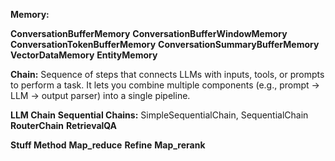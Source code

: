 
**Memory:**

**ConversationBufferMemory**
**ConversationBufferWindowMemory**
**ConversationTokenBufferMemory**
**ConversationSummaryBufferMemory**
**VectorDataMemory**
**EntityMemory**

**Chain:** 
Sequence of steps that connects LLMs with inputs, tools, or prompts to perform a task. It lets you combine multiple components (e.g., prompt → LLM → output parser) into a single pipeline.

**LLM Chain**
**Sequential Chains:** SimpleSequentialChain, SequentialChain
**RouterChain**
**RetrievalQA**

**Stuff Method**
**Map_reduce**
**Refine**
**Map_rerank**
